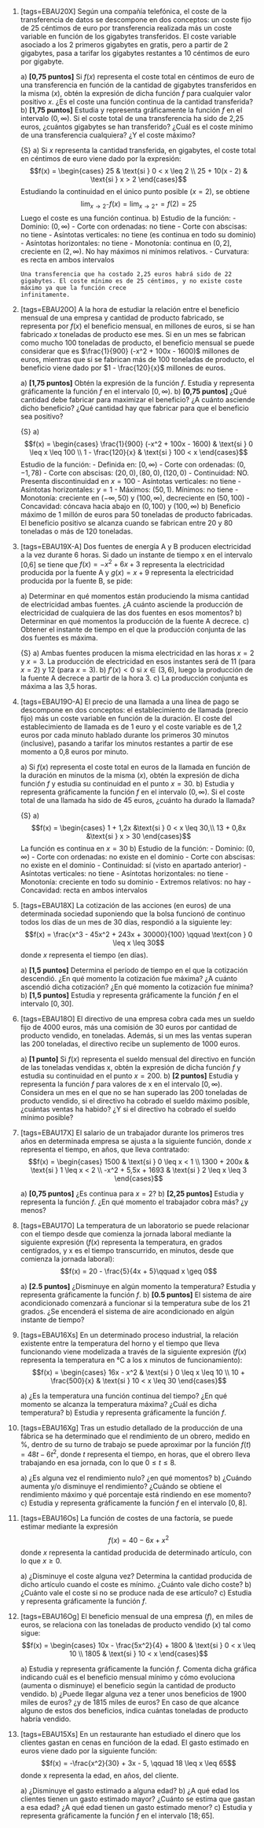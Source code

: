 1.  [tags=EBAU20X] Según una compañía telefónica, el coste de la
    transferencia de datos se descompone en dos conceptos: un coste fijo
    de 25 céntimos de euro por transferencia realizada más un coste
    variable en función de los gigabytes transferidos. El coste variable
    asociado a los 2 primeros gigabytes en gratis, pero a partir de 2
    gigabytes, pasa a tarifar los gigabytes restantes a 10 céntimos de
    euro por gigabyte.

    a)  **\[0,75 puntos\]** Si $f(x)$ representa el coste total en
        céntimos de euro de una transferencia en función de la cantidad
        de gigabytes transferidos en la misma $(x)$, obtén la expresión
        de dicha función $f$ para cualquier valor positivo $x$. ¿Es el
        coste una función continua de la cantidad transferida?
    b)  **\[1,75 puntos\]** Estudia y representa gráficamente la función
        $f$ en el intervalo $(0,\infty)$. Si el coste total de una
        transferencia ha sido de 2,25 euros, ¿cuántos gigabytes se han
        transferido? ¿Cuál es el coste mínimo de una transferencia
        cualquiera? ¿Y el coste máximo?

    {S}
    a)  Si $x$ representa la cantidad transferida, en gigabytes, el
        coste total en céntimos de euro viene dado por la expresión:
        $$f(x) = \begin{cases}
            25              & \text{si } 0 < x \leq 2 \\
            25 + 10(x - 2)  & \text{si } x > 2
        \end{cases}$$
        Estudiando la continuidad en el único punto
        posible ($x = 2$), se obtiene
        $$ \lim_{x\to2^-} f(x) = \lim_{x\to2^+} = f(2) = 25$$ Luego el
        coste es una función continua.
    b)  Estudio de la función:
        -   Dominio: $(0,\infty)$
        -   Corte con ordenadas: no tiene
        -   Corte con abscisas: no tiene
        -   Asíntotas verticales: no tiene (es continua en todo su dominio)
        -   Asíntotas horizontales: no tiene
        -   Monotonía: continua en $(0,2]$, creciente en $(2,\infty)$. No hay máximos ni mínimos relativos.
        -   Curvatura: es recta en ambos intervalos

        Una transferencia que ha costado 2,25 euros habrá sido de 22
        gigabytes. El coste mínimo es de 25 céntimos, y no existe coste máximo ya que la función crece
        infinitamente.

1.  [tags=EBAU20O] A la hora de estudiar la relación entre el
    beneficio mensual de una empresa y cantidad de producto fabricado,
    se representa por $f(x)$ el beneficio mensual, en millones de euros,
    si se han fabricado $x$ toneladas de producto ese mes. Si en un mes
    se fabrican como mucho 100 toneladas de producto, el beneficio
    mensual se puede considerar que es
    $\frac{1}{900} (-x^2 + 100x - 1600)$ millones de euros, mientras que
    si se fabrican más de 100 toneladas de producto, el beneficio viene
    dado por $1 - \frac{120}{x}$ millones de euros.

    a)  **\[1,75 puntos\]** Obtén la expresión de la función $f$.
        Estudia y representa gráficamente la función $f$ en el intervalo
        $[0,\infty)$.
    b)  **\[0,75 puntos\]** ¿Qué cantidad debe fabricar para maximizar
        el beneficio? ¿A cuánto asciende dicho beneficio? ¿Qué cantidad
        hay que fabricar para que el beneficio sea positivo?

    {S}
    a)  $$f(x) = \begin{cases}
            \frac{1}{900} (-x^2 + 100x - 1600)  & \text{si } 0 \leq x \leq 100 \\
            1 - \frac{120}{x}                   & \text{si } 100 < x
        \end{cases}$$
        Estudio de la función:
        -   Definida en: $[0,\infty)$
        -   Corte con ordenadas: $(0,-1,78)$
        -   Corte con abscisas: $(20,0),(80,0),(120,0)$
        -   Continuidad: NO. Presenta discontinuidad en $x = 100$
        -   Asíntotas verticales: no tiene
        -   Asíntotas horizontales: $y = 1$
        -   Máximos: $(50, 1)$. Mínimos: no tiene
        -   Monotonía: creciente en $(-\infty,50)$ y $(100, \infty)$, decreciente en $(50,100)$
        -   Concavidad: cóncava hacia abajo en $(0,100)$ y $(100,\infty)$
    b)  Beneficio máximo de 1 millón de euros para 50 toneladas de producto fabricadas.
        El beneficio positivo se alcanza cuando se fabrican entre 20 y 80 toneladas o más de 120 toneladas.

1.  [tags=EBAU19X-A] Dos fuentes de energía A y B producen electricidad
    a la vez durante 6 horas. Si dado un instante de tiempo x en el
    intervalo \[0,6\] se tiene que $f(x) = -x^2 + 6x + 3$ representa la
    electricidad producida por la fuente A y $g(x) = x + 9$ representa
    la electricidad producida por la fuente B, se pide:

    a)  Determinar en qué momentos están produciendo la
        misma cantidad de electricidad ambas fuentes. ¿A cuánto asciende
        la producción de electricidad de cualquiera de las dos fuentes
        en esos momentos?
    b)  Determinar en qué momentos la producción de la
        fuente A decrece.
    c)  Obtener el instante de tiempo en el que la
        producción conjunta de las dos fuentes es máxima.

    {S}
    a)  Ambas fuentes producen la misma electricidad en las horas $x = 2$ y $x = 3$.
        La producción de electricidad en esos instantes será de 11 (para $x = 2$) y 12 (para $x = 3$).
    b)  $f'(x) < 0 \text{ si } x \in (3,6)$, luego la producción de la fuente A decrece a partir de la hora 3.
    c)  La producción conjunta es máxima a las 3,5 horas.

1.  [tags=EBAU19O-A] El precio de una llamada a una línea de pago se
    descompone en dos conceptos: el establecimiento de llamada (precio
    fijo) más un coste variable en función de la duración. El coste del
    establecimiento de llamada es de 1 euro y el coste variable es de
    1,2 euros por cada minuto hablado durante los primeros 30 minutos
    (inclusive), pasando a tarifar los minutos restantes a partir de ese
    momento a 0,8 euros por minuto.

    a)  Si $f(x)$ representa el coste total en euros de
        la llamada en función de la duración en minutos de la misma
        $(x)$, obtén la expresión de dicha función $f$ y estudia su
        continuidad en el punto $x = 30$.
    b)  Estudia y representa gráficamente la función
        $f$ en el intervalo $(0,\infty)$. Si el coste total de una
        llamada ha sido de 45 euros, ¿cuánto ha durado la llamada?

    {S}
    a)  $$f(x) = \begin{cases}
            1 + 1,2x    &\text{si } 0 < x \leq 30,\\
            13 + 0,8x   &\text{si } x > 30
        \end{cases}$$
        La función es continua en $x = 30$
    b)  Estudio de la función:
        -   Dominio: $(0,\infty)$
        -   Corte con ordenadas: no existe en el dominio
        -   Corte con abscisas: no existe en el dominio
        -   Continuidad: sí (visto en apartado anterior)
        -   Asíntotas verticales: no tiene
        -   Asíntotas horizontales: no tiene
        -   Monotonía: creciente en todo su dominio
        -   Extremos relativos: no hay
        -   Concavidad: recta en ambos intervalos

1.  [tags=EBAU18X] La cotización de las acciones (en euros) de una
    determinada sociedad suponiendo que la bolsa funcionó de continuo
    todos los días de un mes de 30 días, respondió a la siguiente ley:
    $$f(x) = \frac{x^3 - 45x^2 + 243x + 30000}{100} \qquad \text{con } 0 \leq x \leq 30$$
    donde $x$ representa el tiempo (en días).

    a)  **\[1,5 puntos\]** Determina el período de tiempo en el que la
        cotización descendió. ¿En qué momento la cotización fue máxima?
        ¿A cuánto ascendió dicha cotización? ¿En qué momento la
        cotización fue mínima?
    b)  **\[1,5 puntos\]** Estudia y representa gráficamente la función
        $f$ en el intervalo $[0,30]$.

1.  [tags=EBAU18O] El directivo de una empresa cobra cada mes un
    sueldo fijo de 4000 euros, más una comisión de 30 euros por cantidad
    de producto vendido, en toneladas. Además, si un mes las ventas
    superan las 200 toneladas, el directivo recibe un suplemento de 1000
    euros.

    a)  **\[1 punto\]** Si $f(x)$ representa el sueldo mensual del
        directivo en función de las toneladas vendidas x, obtén la
        expresión de dicha función $f$ y estudia su continuidad en el
        punto $x = 200$.
    b)  **\[2 puntos\]** Estudia y representa la función $f$ para
        valores de x en el intervalo $[0,\infty)$. Considera un mes en
        el que no se han superado las 200 toneladas de producto vendido,
        si el directivo ha cobrado el sueldo máximo posible, ¿cuántas
        ventas ha habido? ¿Y si el directivo ha cobrado el sueldo mínimo
        posible?

1.  [tags=EBAU17X] El salario de un trabajador durante los primeros
    tres años en determinada empresa se ajusta a la siguiente función,
    donde *x* representa el tiempo, en años, que lleva contratado:
    $$f(x) = \begin{cases}
        1500                & \text{si } 0 \leq x < 1       \\
        1300 + 200x         & \text{si } 1 \leq x < 2       \\
        -x^2 + 5,5x + 1693  & \text{si } 2 \leq x \leq 3
    \end{cases}$$

    a)  **\[0,75 puntos\]** ¿Es continua para $x = 2$?
    b)  **\[2,25 puntos\]** Estudia y representa la función $f$. ¿En qué
        momento el trabajador cobra más? ¿y menos?

1.  [tags=EBAU17O] La temperatura de un laboratorio se puede
    relacionar con el tiempo desde que comienza la jornada laboral
    mediante la siguiente expresión ($f(x)$ representa la temperatura,
    en grados centígrados, y x es el tiempo transcurrido, en minutos,
    desde que comienza la jornada laboral):
    $$f(x) = 20 - \frac{5}{4x + 5}\qquad x \geq 0$$

    a)  **\[2.5 puntos\]** ¿Disminuye en algún momento la temperatura?
        Estudia y representa gráficamente la función $f$.
    b)  **\[0.5 puntos\]** El sistema de aire acondicionado comenzará a
        funcionar si la temperatura sube de los 21 grados. ¿Se encenderá
        el sistema de aire acondicionado en algún instante de tiempo?

1.  [tags=EBAU16Xs] En un determinado proceso industrial, la relación
    existente entre la temperatura del horno y el tiempo que lleva
    funcionando viene modelizada a través de la siguiente expresión
    ($f(x)$ representa la temperatura en °C a los x minutos de
    funcionamiento): $$f(x) = \begin{cases}
        16x - x^2           & \text{si } 0 \leq x \leq 10 \\
        10 + \frac{500}{x}  & \text{si } 10 < x \leq 30
    \end{cases}$$

    a)  ¿Es la temperatura una función continua del tiempo? ¿En qué
        momento se alcanza la temperatura máxima? ¿Cuál es dicha
        temperatura?
    b)  Estudia y representa gráficamente la función $f$.

1.  [tags=EBAU16Xg] Tras un estudio detallado de la producción de una
    fábrica se ha determinado que el rendimiento de un obrero, medido en
    %, dentro de su turno de trabajo se puede aproximar por la función
    $f(t) = 48t - 6t^2$, donde $t$ representa el tiempo, en horas, que
    el obrero lleva trabajando en esa jornada, con lo que
    $0 \leq t \leq 8$.

    a)  ¿Es alguna vez el rendimiento nulo? ¿en qué momentos?
    b)  ¿Cuándo aumenta y/o disminuye el rendimiento? ¿Cuándo se obtiene
        el rendimiento máximo y qué porcentaje está rindiendo en ese
        momento?
    c)  Estudia y representa gráficamente la función $f$ en el intervalo
        $[0,8]$.

1.  [tags=EBAU16Os] La función de costes de una factoría, se puede
    estimar mediante la expresión $$f(x) = 40 - 6x + x^2$$ donde $x$
    representa la cantidad producida de determinado artículo, con lo que
    $x \geq 0$.

    a)  ¿Disminuye el coste alguna vez? Determina la cantidad producida
        de dicho artículo cuando el coste es mínimo. ¿Cuánto vale dicho
        coste?
    b)  ¿Cuánto vale el coste si no se produce nada de ese artículo?
    c)  Estudia y representa gráficamente la función $f$.

1.  [tags=EBAU16Og] El beneficio mensual de una empresa ($f$), en
    miles de euros, se relaciona con las toneladas de producto vendido
    ($x$) tal como sigue: $$f(x) = \begin{cases}
        10x - \frac{5x^2}{4} + 1800 & \text{si } 0 < x \leq 10 \\
        1805                        & \text{si } 10 < x
    \end{cases}$$

    a)  Estudia y representa gráficamente la función $f$. Comenta dicha
        gráfica indicando cuál es el beneficio mensual mínimo y cómo
        evoluciona (aumenta o disminuye) el beneficio según la cantidad
        de producto vendido.
    b)  ¿Puede llegar alguna vez a tener unos beneficios de 1900 miles
        de euros? ¿y de 1815 miles de euros? En caso de que alcance
        alguno de estos dos beneficios, indica cuántas toneladas de
        producto habría vendido.

1.  [tags=EBAU15Xs] En un restaurante han estudiado el dinero que los
    clientes gastan en cenas en funcióon de la edad. El gasto estimado
    en euros viene dado por la siguiente función:
    $$f(x) = -\frac{x^2}{30} + 3x - 5, \qquad 18 \leq x \leq 65$$ donde x
    representa la edad, en años, del cliente.

    a)  ¿Disminuye el gasto estimado a alguna edad?
    b)  ¿A qué edad los clientes tienen un gasto estimado mayor? ¿Cuánto
        se estima que gastan a esa edad? ¿A qué edad tienen un gasto
        estimado menor?
    c)  Estudia y representa gráficamente la función $f$ en el intervalo
        $[18;65]$.
